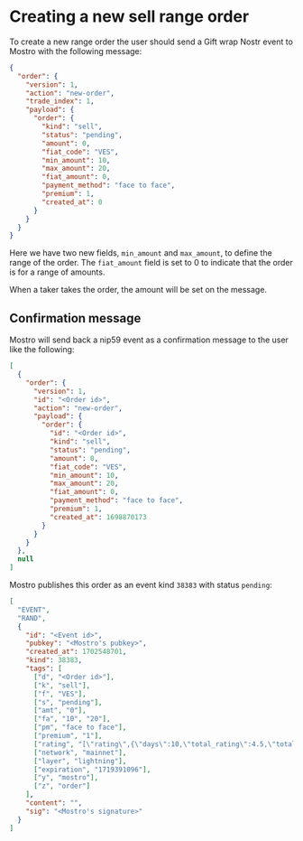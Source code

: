 # Creating a new sell range order

To create a new range order the user should send a Gift wrap Nostr event to Mostro with the following message:

```json
{
  "order": {
    "version": 1,
    "action": "new-order",
    "trade_index": 1,
    "payload": {
      "order": {
        "kind": "sell",
        "status": "pending",
        "amount": 0,
        "fiat_code": "VES",
        "min_amount": 10,
        "max_amount": 20,
        "fiat_amount": 0,
        "payment_method": "face to face",
        "premium": 1,
        "created_at": 0
      }
    }
  }
}
```

Here we have two new fields, `min_amount` and `max_amount`, to define the range of the order. The `fiat_amount` field is set to 0 to indicate that the order is for a range of amounts.

When a taker takes the order, the amount will be set on the message.

## Confirmation message

Mostro will send back a nip59 event as a confirmation message to the user like the following:

```json
[
  {
    "order": {
      "version": 1,
      "id": "<Order id>",
      "action": "new-order",
      "payload": {
        "order": {
          "id": "<Order id>",
          "kind": "sell",
          "status": "pending",
          "amount": 0,
          "fiat_code": "VES",
          "min_amount": 10,
          "max_amount": 20,
          "fiat_amount": 0,
          "payment_method": "face to face",
          "premium": 1,
          "created_at": 1698870173
        }
      }
    }
  },
  null
]
```

Mostro publishes this order as an event kind `38383` with status `pending`:

```json
[
  "EVENT",
  "RAND",
  {
    "id": "<Event id>",
    "pubkey": "<Mostro's pubkey>",
    "created_at": 1702548701,
    "kind": 38383,
    "tags": [
      ["d", "<Order id>"],
      ["k", "sell"],
      ["f", "VES"],
      ["s", "pending"],
      ["amt", "0"],
      ["fa", "10", "20"],
      ["pm", "face to face"],
      ["premium", "1"],
      ["rating", "[\"rating\",{\"days\":10,\"total_rating\":4.5,\"total_reviews\":7}]"],
      ["network", "mainnet"],
      ["layer", "lightning"],
      ["expiration", "1719391096"],
      ["y", "mostro"],
      ["z", "order"]
    ],
    "content": "",
    "sig": "<Mostro's signature>"
  }
]
```
